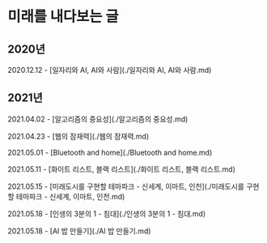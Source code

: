 # 미래를 내다보는 글

## 2020년

2020.12.12 - [일자리와 AI, AI와 사람](./일자리와 AI, AI와 사람.md)

## 2021년

2021.04.02 - [알고리즘의 중요성](./알고리즘의 중요성.md)

2021.04.23 - [웹의 잠재력](./웹의 잠재력.md)

2021.05.01 - [Bluetooth and home](./Bluetooth and home.md)

2021.05.11 - [화이트 리스트, 블랙 리스트](./화이트 리스트, 블랙 리스트.md)

2021.05.15 - [미래도시를 구현할 테마파크 - 신세계, 이마트, 인천](./미래도시를 구현할 테마파크 - 신세계, 이마트, 인천.md)

2021.05.18 - [인생의 3분의 1 - 침대](./인생의 3분의 1 - 침대.md)

2021.05.18 - [AI 밥 만들기](./AI 밥 만들기.md)